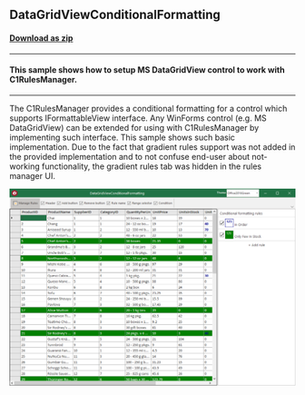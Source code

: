## DataGridViewConditionalFormatting
#### [Download as zip](https://grapecity.github.io/DownGit/#/home?url=https://github.com/GrapeCity/ComponentOne-WinForms-Samples/tree/master/NetFramework\RulesManager\VB\DataGridViewConditionalFormatting)
____
#### This sample shows how to setup MS DataGridView control to work with C1RulesManager.
____
The C1RulesManager provides a conditional formatting for a control which supports IFormattableView interface.
Any WinForms control (e.g. MS DataGridView) can be extended for using with C1RulesManager by implementing such interface.
This sample shows such basic implementation.
Due to the fact that gradient rules support was not added in the provided implementation and to not confuse end-user about not-working functionality, the gradient rules tab was hidden in the rules manager UI.

![screenshot](screenshot.png)
